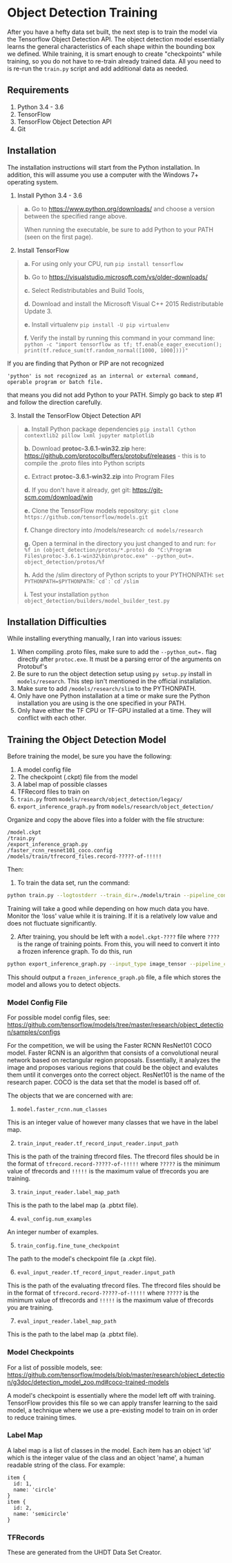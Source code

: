 # Object Detection Training

After you have a hefty data set built, the next step is to train the model via the Tensorflow Object Detection API. The object detection model essentially learns the general characteristics of each shape within the bounding box we defined. While training, it is smart enough to create "checkpoints" while training, so you do not have to re-train already trained data. All you need to is re-run the `train.py` script and add additional data as needed.

## Requirements
1. Python 3.4 - 3.6
2. TensorFlow
3. TensorFlow Object Detection API
4. Git

## Installation

The installation instructions will start from the Python installation. In addition, this will assume you use a computer with the Windows 7+ operating system.

1. Install Python 3.4 - 3.6

  >**a.** Go to https://www.python.org/downloads/ and choose a version between the specified range above.
  >
  >When running the executable, be sure to add Python to your PATH (seen on the first page).

2. Install TensorFlow

  >**a.** For using only your CPU, run
  >```pip install tensorflow```
  >
  >**b.** Go to https://visualstudio.microsoft.com/vs/older-downloads/
  >
  >**c.** Select Redistributables and Build Tools,
  >
  >**d.** Download and install the Microsoft Visual C++ 2015 Redistributable Update 3.
  >
  >**e.** Install virtualenv ```pip install -U pip virtualenv```
  >
  >**f.** Verify the install by running this command in your command line: ```python -c "import tensorflow as tf; tf.enable_eager_execution(); print(tf.reduce_sum(tf.random_normal([1000, 1000])))"```

If you are finding that Python or PIP are not recognized
```
'python' is not recognized as an internal or external command,
operable program or batch file.
```
that means you did not add Python to your PATH. Simply go back to step #1 and follow the direction carefully.

3. Install the TensorFlow Object Detection API

  >**a.** Install Python package dependencies ```pip install Cython contextlib2 pillow lxml jupyter matplotlib```
  >
  >**b.** Download **protoc-3.6.1-win32.zip** here: https://github.com/protocolbuffers/protobuf/releases - this is to compile the .proto files into Python scripts
  >
  >**c.** Extract **protoc-3.6.1-win32.zip** into Program Files
  >
  >**d.** If you don't have it already, get git: https://git-scm.com/download/win
  >
  >**e.** Clone the TensorFlow models repository: ```git clone https://github.com/tensorflow/models.git```
  >
  >**f.** Change directory into /models/research: ```cd models/research```
  >
  >**g.** Open a terminal in the directory you just changed to and run: ```for %f in (object_detection/protos/*.proto) do "C:\Program Files\protoc-3.6.1-win32\bin\protoc.exe" --python_out=. object_detection/protos/%f```
  >
  >**h.** Add the /slim directory of Python scripts to your PYTHONPATH: ```set PYTHONPATH=$PYTHONPATH:`cd`:`cd`/slim```
  >
  >**i.** Test your installation ```python object_detection/builders/model_builder_test.py```

## Installation Difficulties

While installing everything manually, I ran into various issues:

1. When compiling .proto files, make sure to add the `--python_out=.` flag directly after `protoc.exe`. It must be a parsing error of the arguments on Protobuf's
2. Be sure to run the object detection setup using `py setup.py` install in `models/research`. This step isn't mentioned in the official installation.
3. Make sure to add `/models/research/slim` to the PYTHONPATH.
4. Only have one Python installation at a time or make sure the Python installation you are using is the one specified in your PATH.
5. Only have either the TF CPU or TF-GPU installed at a time. They will conflict with each other.

## Training the Object Detection Model
Before training the model, be sure you have the following:

1. A model config file
2. The checkpoint (.ckpt) file from the model
3. A label map of possible classes
4. TFRecord files to train on
5. `train.py` from `models/research/object_detection/legacy/`
6. `export_inference_graph.py` from `models/research/object_detection/`

Organize and copy the above files into a folder with the file structure:

```
/model.ckpt
/train.py
/export_inference_graph.py
/faster_rcnn_resnet101_coco.config
/models/train/tfrecord_files.record-?????-of-!!!!!
```

Then:

1. To train the data set, run the command:

```bash
python train.py --logtostderr --train_dir=./models/train --pipeline_config_path=faster_rcnn_resnet101_coco.config
```

Training will take a good while depending on how much data you have. Monitor the 'loss' value while it is training. If it is a relatively low value and does not fluctuate significantly.

2. After training, you should be left with a `model.ckpt-????` file where `????` is the range of training points. From this, you will need to convert it into a frozen inference graph. To do this, run

```bash
python export_inference_graph.py --input_type image_tensor --pipeline_config_path ./faster_rcnn_resnet101_coco.config --trained_checkpoint_prefix ./models/train/model.ckpt-???? --output_directory ./fine_tuned_model
```

This should output a `frozen_inference_graph.pb` file, a file which stores the model and allows you to detect objects.

### Model Config File

For possible model config files, see:
https://github.com/tensorflow/models/tree/master/research/object_detection/samples/configs

For the competition, we will be using the Faster RCNN ResNet101 COCO model. Faster RCNN is an algorithm that consists of a convolutional neural network based on rectangular region proposals. Essentially, it analyzes the image and proposes various regions that could be the object and evalutes them until it converges onto the correct object. ResNet101 is the name of the research paper. COCO is the data set that the model is based off of.

The objects that we are concerned with are:

1. `model.faster_rcnn.num_classes`

This is an integer value of however many classes that we have in the label map.

2. `train_input_reader.tf_record_input_reader.input_path`

This is the path of the training tfrecord files. The tfrecord files should be in the format of `tfrecord.record-?????-of-!!!!!` where `?????` is the minimum value of tfrecords and `!!!!!` is the maximum value of tfrecords you are training.

3. `train_input_reader.label_map_path`

This is the path to the label map (a .pbtxt file).

4. `eval_config.num_examples`

An integer number of examples.

5. `train_config.fine_tune_checkpoint`

The path to the model's checkpoint file (a .ckpt file).

6. `eval_input_reader.tf_record_input_reader.input_path`

This is the path of the evaluating tfrecord files. The tfrecord files should be in the format of `tfrecord.record-?????-of-!!!!!` where `?????` is the minimum value of tfrecords and `!!!!!` is the maximum value of tfrecords you are training.

7. `eval_input_reader.label_map_path`

This is the path to the label map (a .pbtxt file).

### Model Checkpoints
For a list of possible models, see: https://github.com/tensorflow/models/blob/master/research/object_detection/g3doc/detection_model_zoo.md#coco-trained-models

A model's checkpoint is essentially where the model left off with training. TensorFlow provides this file so we can apply transfer learning to the said model, a technique where we use a pre-existing model to train on in order to reduce training times.

### Label Map

A label map is a list of classes in the model. Each item has an object 'id' which is the integer value of the class and an object 'name', a human readable string of the class. For example:

```
item {
  id: 1,
  name: 'circle'
}
item {
  id: 2,
  name: 'semicircle'
}
```

### TFRecords
These are generated from the UHDT Data Set Creator.

